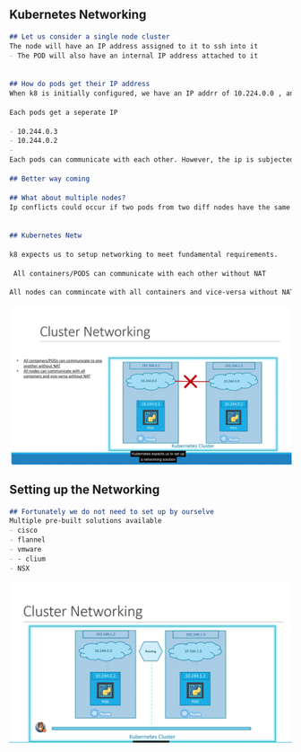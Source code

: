 ## Kubernetes Networking 
```md
## Let us consider a single node cluster
The node will have an IP address assigned to it to ssh into it 
- The POD will also have an internal IP address attached to it 


## How do pods get their IP address
When k8 is initially configured, we have an IP addrr of 10.224.0.0 , and all pods will be attached to this network.

Each pods get a seperate IP 

- 10.244.0.3
- 10.244.0.2
- 
Each pods can communicate with each other. However, the ip is subjected to change when pods are recreated, so not a good idea. 

## Better way coming 

## What about multiple nodes?
Ip conflicts could occur if two pods from two diff nodes have the same internal IP. 


## Kubernetes Netw

k8 expects us to setup networking to meet fundamental requirements.

 All containers/PODS can communicate with each other without NAT 

All nodes can commincate with all containers and vice-versa without NAT. 

```
![k8_netwrking](https://github.com/sheyijojo/Docker_CERT/blob/main/_assets/k8_netwrk.png?raw=true)

## Setting up the Networking

```md
## Fortunately we do not need to set up by ourselve 
Multiple pre-built solutions available 
- cisco
- flannel
- vmware
- - clium 
- NSX


```

![k8_netwrk2.png](https://github.com/sheyijojo/Docker_CERT/blob/main/_assets/k8_netwrk2.png?raw=true)
